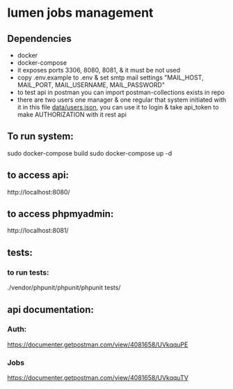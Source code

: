 # lumen jobs management
## Dependencies
- docker
- docker-compose
- it exposes ports 3306, 8080, 8081, & it must be not used
- copy .env.example to .env & set smtp mail settings "MAIL_HOST, MAIL_PORT, MAIL_USERNAME, MAIL_PASSWORD"
- to test api in postman you can import postman-collections exists in repo 
- there are two users one manager & one regular that system initiated with it in this file [data/users.json](data/users.json), you can use it to login & take api_token to make AUTHORIZATION with it rest api
## To run system:
sudo docker-compose build
sudo docker-compose up -d
## to access api:
http://localhost:8080/
## to access phpmyadmin:
http://localhost:8081/

## tests:
### to run tests:
./vendor/phpunit/phpunit/phpunit tests/

## api documentation:
### Auth:
https://documenter.getpostman.com/view/4081658/UVkqquPE

### Jobs
https://documenter.getpostman.com/view/4081658/UVkqquTV